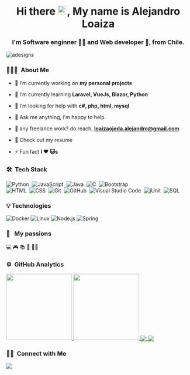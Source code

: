
<h1 align="center">Hi there <img src="https://media.giphy.com/media/hvRJCLFzcasrR4ia7z/giphy.gif" width="25px">, My name is Alejandro Loaiza</h1>
<h3 align="center">I'm Software enginner 👩‍💻 and Web developer 🚀, from Chile.</h3>

<p align="left"> <img src="https://komarev.com/ghpvc/?username=adesigns&label=Profile%20views&color=0e75b6&style=flat" alt="adesigns" /> </p>

### 👨🏻‍💻 &nbsp;About Me

- 🔭 I’m currently working on **my personal projects**

- :page_with_curl: I’m currently learning **Laravel, VueJs, Blazor, Python**

- 🤝 I’m looking for help with **c#, php, html, mysql**

- 💬 Ask me anything, i'm happy to help.

- 💼 any freelance work? do reach, **loaizaojeda.alejandro@gmail.com**

- 📙 Check out my resume

- ⚡ Fun fact **I :heart: :cat:s**

### 🛠 &nbsp;Tech Stack

![Python](https://img.shields.io/badge/-Python-05122A?style=flat&logo=python)&nbsp;
![JavaScript](https://img.shields.io/badge/-JavaScript-05122A?style=flat&logo=javascript)&nbsp;
![Java](https://img.shields.io/badge/-Java-05122A?style=flat&logo=Java&logoColor=FFA518)&nbsp;
![C](https://img.shields.io/badge/-C-05122A?style=flat&logo=C&logoColor=A8B9CC)&nbsp;
![Bootstrap](https://img.shields.io/badge/-Bootstrap-05122A?style=flat&logo=bootstrap&logoColor=563D7C)\
![HTML](https://img.shields.io/badge/-HTML-05122A?style=flat&logo=HTML5)&nbsp;
![CSS](https://img.shields.io/badge/-CSS-05122A?style=flat&logo=CSS3&logoColor=1572B6)&nbsp;
![Git](https://img.shields.io/badge/-Git-05122A?style=flat&logo=git)&nbsp;
![GitHub](https://img.shields.io/badge/-GitHub-05122A?style=flat&logo=github)&nbsp;
![Visual Studio Code](https://img.shields.io/badge/-Visual%20Studio%20Code-05122A?style=flat&logo=visual-studio-code&logoColor=007ACC)&nbsp;
![jUnit](https://img.shields.io/badge/jUnit%20-%23150458.svg?&style=flat&logo=Java&logoColor=white)&nbsp;
![SQL](https://img.shields.io/badge/-SQL-05122A?style=flat&logo=MySQL)

### 💡 Technologies

![Docker](https://img.shields.io/badge/-Docker-000?&logo=Docker)
![Linux](https://img.shields.io/badge/-Linux-000?&logo=Linux)
![Node.js](https://img.shields.io/badge/-Node.js-000?&logo=node.js)
![Spring](https://img.shields.io/badge/-Spring-000?&logo=Spring)


### 🧡 &nbsp;&nbsp;My passions

 💻
 🎮
 📚
 🥾
 🚴‍♂️

### ⚙️ &nbsp;GitHub Analytics

<p align="left">
<a href="https://github.com/Adesings">
  <img height="180em" src="https://github-readme-stats-eight-theta.vercel.app/api?username=Adesings&show_icons=true&theme=dark&include_all_commits=true&count_private=true" />
  <img height="180em" src="https://github-readme-stats-eight-theta.vercel.app/api/top-langs/?username=Adesings&layout=compact&langs_count=8 &theme=dark&include_all_commits=true&count_private=true" />
</a>
<a href="https://github.com/adesings/idea-app-laravel-vue">
  <img align="center" src="https://github-readme-stats.vercel.app/api/pin/?username=adesings&repo=idea-app-laravel-vue&show_icons=true&theme=dark&include_all_commits=true&count_private=true" />
</a>
<a href="https://github.com/adesings/poster-shop">
  <img align="center" src="https://github-readme-stats.vercel.app/api/pin/?username=adesings&repo=poster-shop&show_icons=true&theme=dark&include_all_commits=true&count_private=true" />
</a>

</p>

### 🤝🏻 &nbsp;Connect with Me

<a href="mailto:loaizaojeda.alejandro@gmail.com"><img src="https://img.shields.io/badge/-loaizaojeda.alejandro@gmail.com-D14836?style=flat&logo=Gmail&logoColor=white" /></a>



<!--
**Adesings/Adesings** is a ✨ _special_ ✨ repository because its `README.md` (this file) appears on your GitHub profile.

Here are some ideas to get you started:

- 
- 👯 I’m looking to collaborate on ...
- 🤔 I’m looking for help with ...
- 💬 Ask me about ...
- 📫 How to reach me: ...
- 😄 Pronouns: ...
- ⚡ Fun fact: ...
-->
